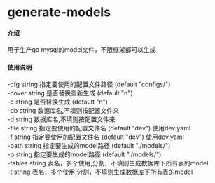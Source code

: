 # generate-models

#### 介绍
用于生产go mysql的model文件，不限框架都可以生成

#### 使用说明

  -cfg string
        指定要使用的配置文件路径 (default "configs/")  
  -cover string
        是否替换重新生成 (default "n")  
  -c string
        是否替换生成 (default "n")  
  -db string
        数据库名,不填则按配置文件来  
  -d string
        数据库名,不填则按配置文件来  
  -file string
        指定要使用的配置文件名 (default "dev") 使用dev.yaml  
  -f string
        指定要使用的配置文件名 (default "dev") 使用dev.yaml  
  -path string
        指定要生成的model路径 (default "./models/")  
  -p string
        指定要生成的model路径 (default "./models/")  
  -tables string
        表名，多个使用,分割，不填则生成数据库下所有表的model  
  -t string
        表名，多个使用,分割，不填则生成数据库下所有表的model  


